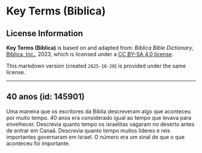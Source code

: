# Key Terms (Biblica)

## License Information

**Key Terms (Biblica)** is based on and adapted from: _Biblica Bible Dictionary_, [Biblica, Inc.](https://www.biblica.com/), 2023, which is licensed under a [CC BY-SA 4.0 license](https://creativecommons.org/licenses/by-sa/4.0/legalcode.en).

This markdown version (created `2025-10-20`) is provided under the same license.



--------------------------------

## 40 anos (id: 145901)

Uma maneira que os escritores da Bíblia descreveram algo que aconteceu por muito tempo. 40 anos era considerado igual ao tempo que levava para envelhecer. Descrevia quanto tempo os israelitas vagaram no deserto antes de entrar em Canaã. Descrevia quanto tempo muitos líderes e reis importantes governaram em Israel. O número era um sinal de que o que aconteceu foi importante.


